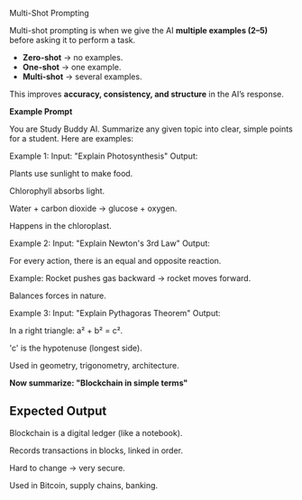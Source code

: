 Multi-Shot Prompting

Multi-shot prompting is when we give the AI **multiple examples (2–5)** before asking it to perform a task.  
- **Zero-shot** → no examples.  
- **One-shot** → one example.  
- **Multi-shot** → several examples.  

This improves **accuracy, consistency, and structure** in the AI’s response.  

**Example Prompt**

You are Study Buddy AI. Summarize any given topic into clear, simple points for a student.
Here are examples:

Example 1:
Input: "Explain Photosynthesis"
Output:

Plants use sunlight to make food.

Chlorophyll absorbs light.

Water + carbon dioxide → glucose + oxygen.

Happens in the chloroplast.

Example 2:
Input: "Explain Newton's 3rd Law"
Output:

For every action, there is an equal and opposite reaction.

Example: Rocket pushes gas backward → rocket moves forward.

Balances forces in nature.

Example 3:
Input: "Explain Pythagoras Theorem"
Output:

In a right triangle: a² + b² = c².

'c' is the hypotenuse (longest side).

Used in geometry, trigonometry, architecture.

**Now summarize: "Blockchain in simple terms"**


##  Expected Output  

Blockchain is a digital ledger (like a notebook).

Records transactions in blocks, linked in order.

Hard to change → very secure.

Used in Bitcoin, supply chains, banking.
